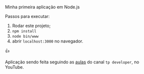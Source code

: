 Minha primeira aplicação em Node.js

Passos para executar:

1. Rodar este projeto;
2. `npm install`
3. `node bin/www`
4. abrir `localhost:3000` no navegador.

:+1:

Aplicação sendo feita seguindo as [aulas](https://www.youtube.com/watch?v=TAZaYjk7klo) do canal `tp developer`, no YouTube.
